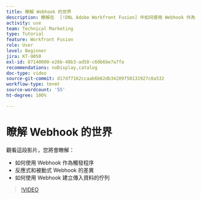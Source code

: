```yaml
---
title: 瞭解 Webhook 的世界
description: 瞭解在  [!DNL Adobe Workfront Fusion] 中如何使用 Webhook 作為觸發程序，以及如何使用 Webhook 建立傳入資料的佇列。
activity: use
team: Technical Marketing
type: Tutorial
feature: Workfront Fusion
role: User
level: Beginner
jira: KT-9050
exl-id: 87140000-e26b-48b3-ad58-c60b6be7a7fa
recommendations: noDisplay,catalog
doc-type: video
source-git-commit: d17df7162ccaab6b62db34209f50131927c0a532
workflow-type: tm+mt
source-wordcount: '55'
ht-degree: 100%

---
```


# 瞭解 Webhook 的世界

觀看這段影片，您將會瞭解：

* 如何使用 Webhook 作為觸發程序
* 反應式和被動式 Webhook 的差異
* 如何使用 Webhook 建立傳入資料的佇列

>[!VIDEO](https://video.tv.adobe.com/v/335291/?quality=12&learn=on&enablevpops)
